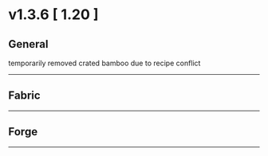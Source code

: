 # v1.3.6 [ 1.20 ]

## General

temporarily removed crated bamboo due to recipe conflict

---

## Fabric

---

## Forge

---
